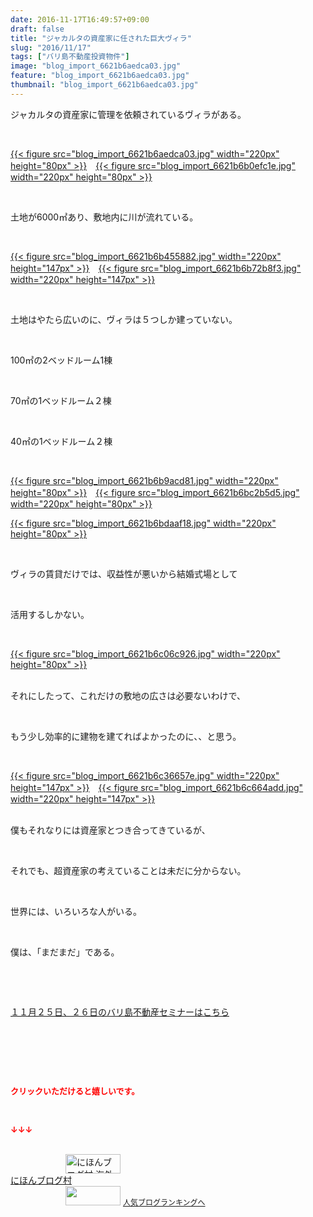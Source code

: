 ```yaml
---
date: 2016-11-17T16:49:57+09:00
draft: false
title: "ジャカルタの資産家に任された巨大ヴィラ"
slug: "2016/11/17"
tags: ["バリ島不動産投資物件"]
image: "blog_import_6621b6aedca03.jpg"
feature: "blog_import_6621b6aedca03.jpg"
thumbnail: "blog_import_6621b6aedca03.jpg"
---
```

<p>ジャカルタの資産家に管理を依頼されているヴィラがある。</p><p> </p><p><a href="blog_import_6621b6b047bcb.jpg">{{< figure src="blog_import_6621b6aedca03.jpg" width="220px" height="80px" >}}</a>　<a href="blog_import_6621b6b25b14c.jpg">{{< figure src="blog_import_6621b6b0efc1e.jpg" width="220px" height="80px" >}}</a></p><p> </p><p>土地が6000㎡あり、敷地内に川が流れている。</p><p> </p><p><a href="blog_import_6621b6b56e775.jpg">{{< figure src="blog_import_6621b6b455882.jpg" width="220px" height="147px" >}}</a>　<a href="blog_import_6621b6b83f126.jpg">{{< figure src="blog_import_6621b6b72b8f3.jpg" width="220px" height="147px" >}}</a></p><p> </p><p>土地はやたら広いのに、ヴィラは５つしか建っていない。</p><p> </p><p>100㎡の2ベッドルーム1棟</p><p> </p><p>70㎡の1ベッドルーム２棟</p><p> </p><p>40㎡の1ベッドルーム２棟</p><p> </p><p><a href="blog_import_6621b6babef19.jpg">{{< figure src="blog_import_6621b6b9acd81.jpg" width="220px" height="80px" >}}</a>　<a href="blog_import_6621b6bc3e96e.jpg">{{< figure src="blog_import_6621b6bc2b5d5.jpg" width="220px" height="80px" >}}</a></p><p><a href="blog_import_6621b6bebf2a3.jpg">{{< figure src="blog_import_6621b6bdaaf18.jpg" width="220px" height="80px" >}}</a></p><p> </p><p>ヴィラの賃貸だけでは、収益性が悪いから結婚式場として</p><p> </p><p>活用するしかない。</p><p> </p><p><a href="blog_import_6621b6c17f754.jpg">{{< figure src="blog_import_6621b6c06c926.jpg" width="220px" height="80px" >}}</a></p><p><br/>それにしたって、これだけの敷地の広さは必要ないわけで、</p><p> </p><p>もう少し効率的に建物を建てればよかったのに、、と思う。</p><p> </p><p><a href="blog_import_6621b6c47ad12.jpg">{{< figure src="blog_import_6621b6c36657e.jpg" width="220px" height="147px" >}}</a>　<a href="blog_import_6621b6c77821b.jpg">{{< figure src="blog_import_6621b6c664add.jpg" width="220px" height="147px" >}}</a></p><p><br/>僕もそれなりには資産家とつき合ってきているが、</p><p> </p><p>それでも、超資産家の考えていることは未だに分からない。</p><p> </p><p>世界には、いろいろな人がいる。</p><p> </p><p>僕は、「まだまだ」である。</p><p> </p><p> </p><p><a href="iin.co.jp" target="_blank"><span style="text-decoration: underline;">１１月２５日、２６日のバリ島不動産セミナーはこちら</span></a></p><p> </p><p> </p><p> </p><p><font color="#ff0000" size="2"><strong>クリックいただけると嬉しいです。</strong></font></p><p></p><p> </p><p><font color="#ff0000" size="2"><strong>↓↓↓</strong></font></p><p><br/><a href="ranking.html?p_cid=01260127" target="_blank"><img width="88" height="31" alt="にほんブログ村 海外生活ブログ バリ島情報へ" src="data:image/svg+xml;charset=utf-8,%3Csvg%20xmlns%3D%22http%3A%2F%2Fwww.w3.org%2F2000%2Fsvg%22%20title%3D%22Placeholder%20for%20Images%22%20role%3D%22presentation%22%20viewBox%3D%220%200%2088%2031%22%20%2F%3E" border="0" data-src="https://img-proxy.blog-video.jp/images?url=http%3A%2F%2Foverseas.blogmura.com%2Fbali%2Fimg%2Fbali88_31.gif" style="aspect-ratio: auto 88 / 31;"/><noscript><img width="88" height="31" alt="にほんブログ村 海外生活ブログ バリ島情報へ" src="https://img-proxy.blog-video.jp/images?url=http%3A%2F%2Foverseas.blogmura.com%2Fbali%2Fimg%2Fbali88_31.gif" border="0"></noscript></a><br/><a href="ranking.html?p_cid=01260127" target="_blank">にほんブログ村</a><br/><a title="人気ブログランキングへ" href="link.php?1804582"><img width="88" height="31" src="data:image/svg+xml;charset=utf-8,%3Csvg%20xmlns%3D%22http%3A%2F%2Fwww.w3.org%2F2000%2Fsvg%22%20title%3D%22Placeholder%20for%20Images%22%20role%3D%22presentation%22%20viewBox%3D%220%200%2088%2031%22%20%2F%3E" border="0" data-src="https://blog.with2.net/img/banner/banner_22.gif" style="aspect-ratio: auto 88 / 31;"/><noscript><img width="88" height="31" src="https://blog.with2.net/img/banner/banner_22.gif" border="0"></noscript></a> <a style="font-size: 12px;" href="link.php?1804582">人気ブログランキングへ</a></p>

